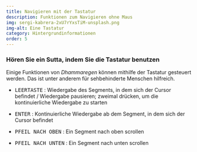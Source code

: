 ```yaml
---
title: Navigieren mit der Tastatur
description: Funktionen zum Navigieren ohne Maus
img: sergi-kabrera-2xU7rYxsTiM-unsplash.png
img-alt: Eine Tastatur
category: Hintergrundinformationen
order: 5
---
```


### Hören Sie ein Sutta, indem Sie die Tastatur benutzen
Einige Funktionen von *Dhammaregen* können mithilfe der Tastatur gesteuert werden. Das ist unter anderem für sehbehinderte Menschen hilfreich.
- <kbd>LEERTASTE</kbd> : Wiedergabe des Segments, in dem sich der Cursor befindet / Wiedergabe pausieren; zweimal drücken, um die kontinuierliche Wiedergabe zu starten

- <kbd>ENTER</kbd> : Kontinuierliche Wiedergabe ab dem Segment, in dem sich der Cursor befindet
- <kbd>PFEIL NACH OBEN</kbd> : Ein Segment nach oben scrollen
- <kbd>PFEIL NACH UNTEN</kbd> : Ein Segment nach unten scrollen
